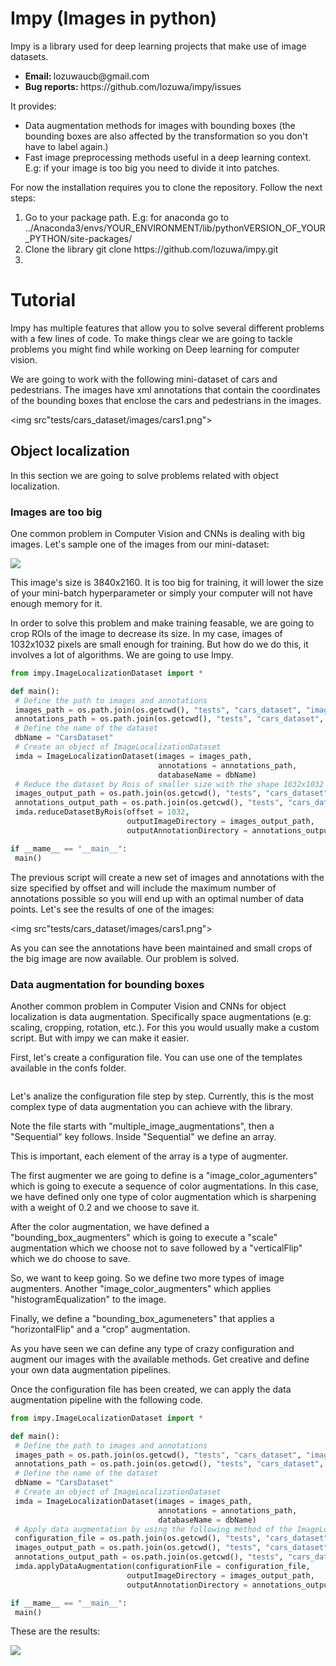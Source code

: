 <h1> Impy (Images in python) </h1>
<p>Impy is a library used for deep learning projects that make use of image datasets.</p>
<ul>
  <li><strong>Email: </strong>lozuwaucb@gmail.com</li>
  <li><strong>Bug reports: </strong>https://github.com/lozuwa/impy/issues</li>
</ul>
It provides:
<ul>
  <li>Data augmentation methods for images with bounding boxes (the bounding boxes are also affected by the transformation so you don't have to label again.)</li>
  <li>Fast image preprocessing methods useful in a deep learning context. E.g: if your image is too big you need to divide it into patches.</li>
</ul>

<p>For now the installation requires you to clone the repository. Follow the next steps:</p>

<ol>
  <li>Go to your package path. E.g: for anaconda go to ../Anaconda3/envs/YOUR_ENVIRONMENT/lib/pythonVERSION_OF_YOUR_PYTHON/site-packages/</li>
  <li>Clone the library git clone  https://github.com/lozuwa/impy.git</li>
  <li></li>
</ol>

<h1> Tutorial </h1>
<p>Impy has multiple features that allow you to solve several different problems with a few lines of code. To make things clear we are going to tackle problems you might find 
while working on Deep learning for computer vision. </p>
<p>We are going to work with the following mini-dataset of cars and pedestrians. The images have xml annotations that contain the coordinates of the bounding boxes that enclose the cars and 
pedestrians in the images.</p>

<img src"tests/cars_dataset/images/cars1.png"></img>

<h2>Object localization</h2>
<p>In this section we are going to solve problems related with object localization.</p>
<h3>Images are too big</h3>
<p>One common problem in Computer Vision and CNNs is dealing with big images. Let's sample one of the images from our mini-dataset: </p>
<img src="tests/cars_dataset/images/cars1.png"></img>
<p>This image's size is 3840x2160. It is too big for training, it will lower the size of your mini-batch hyperparameter or simply your computer will not have enough memory for it.</p>
<p>In order to solve this problem and make training feasable, we are going to crop ROIs of the image to decrease its size. In my case, images of 1032x1032 pixels are small enough for training. But how do we do this, it involves a lot of algorithms. We are going to use Impy.</p>

```python
from impy.ImageLocalizationDataset import *

def main():
 # Define the path to images and annotations
 images_path = os.path.join(os.getcwd(), "tests", "cars_dataset", "images")
 annotations_path = os.path.join(os.getcwd(), "tests", "cars_dataset", "annotations", "xmls")
 # Define the name of the dataset
 dbName = "CarsDataset"
 # Create an object of ImageLocalizationDataset
 imda = ImageLocalizationDataset(images = images_path, 
                                 annotations = annotations_path,
                                 databaseName = dbName)
 # Reduce the dataset by Rois of smaller size with the shape 1032x1032
 images_output_path = os.path.join(os.getcwd(), "tests", "cars_dataset", "images_reduced")
 annotations_output_path = os.path.join(os.getcwd(), "tests", "cars_dataset", "annotations_reduced", "xmls")
 imda.reduceDatasetByRois(offset = 1032,
                          outputImageDirectory = images_output_path,
                          outputAnnotationDirectory = annotations_output_path)

if __mame__ == "__main__":
 main()
```
<p>The previous script will create a new set of images and annotations with the size specified by offset and will include the maximum number of annotations possible so you will end up with an optimal number of
data points. Let's see the results of one of the images: </p>

<img src"tests/cars_dataset/images/cars1.png"></img>

<p>As you can see the annotations have been maintained and small crops of the big image are now available. Our problem is solved.</p>

<h3>Data augmentation for bounding boxes</h3>
<p>Another common problem in Computer Vision and CNNs for object localization is data augmentation. Specifically space augmentations (e.g: scaling, cropping, rotation, etc.). For this you would usually make
a custom script. But with impy we can make it easier.</p>

<p>First, let's create a configuration file. You can use one of the templates available in the confs folder.</p>

```python

```

<p>Let's analize the configuration file step by step. Currently, this is the most complex type of data augmentation you can achieve with the library.</p>
<p>Note the file starts with "multiple_image_augmentations", then a "Sequential" key follows. Inside "Sequential" we define an array.</p>
<p>This is important, each element of the array is a type of augmenter.</p>
<p>The first augmenter we are going to define is a "image_color_agumenters" which is going to execute a sequence of color augmentations. In this case, we have defined only one type of color augmentation which
is sharpening with a weight of 0.2 and we choose to save it.</p>
<p>After the color augmentation, we have defined a "bounding_box_augmenters" which is going to execute a "scale" augmentation which we choose not to save followed by a "verticalFlip" which we do choose to save.</p>
<p>So, we want to keep going. So we define two more types of image augmenters. Another "image_color_augmenters" which applies "histogramEqualization" to the image.</p>
<p>Finally, we define a "bounding_box_agumeneters" that applies a "horizontalFlip" and a "crop" augmentation.</p>
<p>As you have seen we can define any type of crazy configuration and augment our images with the available methods. Get creative and define your own data augmentation pipelines.</p>

<p>Once the configuration file has been created, we can apply the data augmentation pipeline with the following code.</p>

```python
from impy.ImageLocalizationDataset import *

def main():
 # Define the path to images and annotations
 images_path = os.path.join(os.getcwd(), "tests", "cars_dataset", "images")
 annotations_path = os.path.join(os.getcwd(), "tests", "cars_dataset", "annotations", "xmls")
 # Define the name of the dataset
 dbName = "CarsDataset"
 # Create an object of ImageLocalizationDataset
 imda = ImageLocalizationDataset(images = images_path, 
                                 annotations = annotations_path,
                                 databaseName = dbName)
 # Apply data augmentation by using the following method of the ImageLocalizationDataset class.
 configuration_file = os.path.join(os.getcwd(), "tests", "cars_dataset", "augmentation_configuration.json")
 images_output_path = os.path.join(os.getcwd(), "tests", "cars_dataset", "images_augmented")
 annotations_output_path = os.path.join(os.getcwd(), "tests", "cars_dataset", "annotations_augmented", "xmls")
 imda.applyDataAugmentation(configurationFile = configuration_file,
                          outputImageDirectory = images_output_path,
                          outputAnnotationDirectory = annotations_output_path)

if __mame__ == "__main__":
 main()
```

<p>These are the results:</p>

<img src="tests/cars_dataset/images/cars0.jpg"></img>


